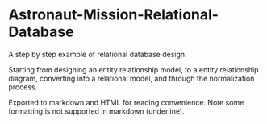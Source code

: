 # Astronaut-Mission-Relational-Database
 A step by step example of relational database design. 
 
 Starting from designing an entity relationship model, to a entity relationship diagram, converting into a relational model, and through the normalization process.

 Exported to markdown and HTML for reading convenience. Note some formatting is not supported in markdown (underline).